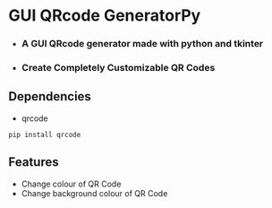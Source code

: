 # GUI QRcode GeneratorPy

- ### A GUI QRcode generator made with python and tkinter
- ### Create Completely Customizable QR Codes

## Dependencies
- qrcode

```pip install qrcode```

## Features
- Change colour of QR Code
- Change background colour of QR Code
